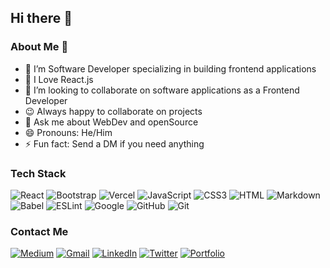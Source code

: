 ## Hi there 👋

### About Me 🚨

- 🔭 I’m Software Developer specializing in building frontend applications
- 🌱 I Love React.js
- 👯 I’m looking to collaborate on software applications as a Frontend Developer
- 😉 Always happy to collaborate on projects
- 💬 Ask me about WebDev and openSource
- 😄 Pronouns: He/Him
- ⚡ Fun fact: Send a DM if you need anything

### Tech Stack
![React](https://img.shields.io/badge/react-%2320232a.svg?style=for-the-badge&logo=react&logoColor=%2361DAFB)
![Bootstrap](https://img.shields.io/badge/bootstrap-%238511FA.svg?style=for-the-badge&logo=bootstrap&logoColor=white)
![Vercel](https://img.shields.io/badge/vercel-%23000000.svg?style=for-the-badge&logo=vercel&logoColor=white)
![JavaScript](https://img.shields.io/badge/javascript-%23323330.svg?style=for-the-badge&logo=javascript&logoColor=%23F7DF1E)
![CSS3](https://img.shields.io/badge/CSS3-1572B6?style=for-the-badge&logo=css3&logoColor=white)
![HTML](https://img.shields.io/badge/HTML5-E34F26?style=for-the-badge&logo=html5&logoColor=white)
![Markdown](https://img.shields.io/badge/markdown-%23000000.svg?style=for-the-badge&logo=markdown&logoColor=white)
![Babel](https://img.shields.io/badge/Babel-F9DC3e?style=for-the-badge&logo=babel&logoColor=black)
![ESLint](https://img.shields.io/badge/ESLint-4B3263?style=for-the-badge&logo=eslint&logoColor=white)
![Google](https://img.shields.io/badge/google-4285F4?style=for-the-badge&logo=google&logoColor=white)
![GitHub](https://img.shields.io/badge/github-%23121011.svg?style=for-the-badge&logo=github&logoColor=white)
![Git](https://img.shields.io/badge/git-%23F05033.svg?style=for-the-badge&logo=git&logoColor=white)

### Contact Me
[![Medium](https://img.shields.io/badge/Medium-12100E?style=for-the-badge&logo=medium&logoColor=white)](https://medium.com/@theonlyabdull)
[![Gmail](https://img.shields.io/badge/Gmail-D14836?style=for-the-badge&logo=gmail&logoColor=white)](abdullahisalaudeen65@gmail.com)
[![LinkedIn](https://img.shields.io/badge/linkedin-%230077B5.svg?style=for-the-badge&logo=linkedin&logoColor=white)](https://www.linkedin.com/in/abdullahi-salaudeen-08392a252)
[![Twitter](https://img.shields.io/badge/Twitter-%231DA1F2.svg?style=for-the-badge&logo=Twitter&logoColor=white)](https://twitter.com/TheOnlyAbdull?t=kcKxH0wNRouoDtCJ8Akugw&s=09)
[![Portfolio](https://img.shields.io/badge/Portfolio-1DA1F2?style=for-the-badge&logo=website&logoColor=white)](https://theonlyabdull.netlify.app/)

